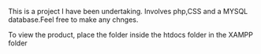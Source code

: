 This is a project I have been undertaking. Involves php,CSS and a MYSQL database.Feel free to make any chnges.

To view the product, place the folder inside the htdocs folder in the XAMPP folder
